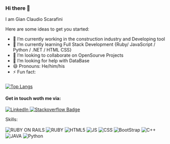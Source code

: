 ### Hi there 👋
I am Gian Claudio Scarafini


Here are some ideas to get you started:

- 🔭 I’m currently working in the construction industry and Developing tool 
- 🌱 I’m currently learning Full Stack Development {Ruby/ JavaScript / Python / .NET / HTML CSS} 
- 👯 I’m looking to collaborate on OpenSourve Projects 
- 🤔 I’m looking for help with DataBase 
- 😄 Pronouns: He/him/his
- ⚡ Fun fact: 

###
[![Top Langs](https://github-readme-stats.vercel.app/api/top-langs/?username=GianClaudioScarafini&layout=donut-vertical)](https://github.com/GianClaudioScarafini/github-readme-stats)

#### Get in touch woth me via:

<a href="https://www.linkedin.com/in/gian-claudio-scarafini-/">
    <img src="https://img.shields.io/badge/LinkedIn-blue?tab=followers?logo=github&style=for-the-badge" alt="LinkedIn" />
</a>
<a href="https://stackoverflow.com/users/10179790/gscarafini">
    <img src="https://img.shields.io/badge/stackoverflow-f48226.svg?style=for-the-badge&logo=stackoverflow&logoColor=white" alt="Stackoverflow Badge" />
</a>

Skills:<br/>
  <div>
  <img align="center" alt="RUBY ON RAILS" src="https://img.shields.io/badge/Ruby_on_Rails-CC0000?style=for-the-badge&logo=ruby-on-rails&logoColor=white"/>
  <img align="center" alt="RUBY" src="https://img.shields.io/badge/Ruby-CC342D?style=for-the-badge&logo=ruby&logoColor=white"/>
  <img align="center" alt="HTML5" src="https://img.shields.io/badge/HTML5-E34F26?style=for-the-badge&logo=html5&logoColor=white"/>
  <img align="center" alt="JS" src="https://img.shields.io/badge/JavaScript-323330?style=for-the-badge&logo=javascript&logoColor=F7DF1E"/>
  <img align="center" alt="CSS" src="https://img.shields.io/badge/CSS-239120?&style=for-the-badge&logo=css3&logoColor=white"/>
  <img align="center" alt="BootStrap" src="https://img.shields.io/badge/Bootstrap-563D7C?style=for-the-badge&logo=bootstrap&logoColor=white"/>
  <img align="center" alt="C++" src="https://img.shields.io/badge/C%2B%2B-00599C?style=for-the-badge&logo=c%2B%2B&logoColor=white"/>
  <img align="center" alt="JAVA" src="https://img.shields.io/badge/Java-ED8B00?style=for-the-badge&logo=openjdk&logoColor=white"/>
  <img align="center" alt="Python" src="https://img.shields.io/badge/Python-3776AB?style=for-the-badge&logo=python&logoColor=white"/>
</div>
<br/>
